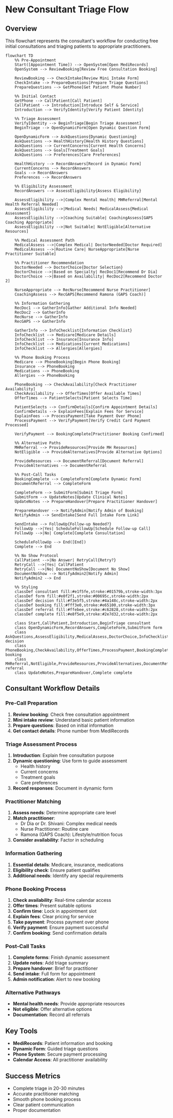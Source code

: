 # New Consultant Triage Flow

## Overview
This flowchart represents the consultant's workflow for conducting free initial consultations and triaging patients to appropriate practitioners.

```mermaid
flowchart TD
    %% Pre-Appointment
    Start([Appointment Time]) --> OpenSystem[Open MediRecords]
    OpenSystem --> ReviewBooking[Review Free Consultation Booking]
    
    ReviewBooking --> CheckIntake[Review Mini Intake Form]
    CheckIntake --> PrepareQuestions[Prepare Triage Questions]
    PrepareQuestions --> GetPhone[Get Patient Phone Number]
    
    %% Initial Contact
    GetPhone --> CallPatient[Call Patient]
    CallPatient --> Introduction[Introduce Self & Service]
    Introduction --> VerifyIdentity[Verify Patient Identity]
    
    %% Triage Assessment
    VerifyIdentity --> BeginTriage[Begin Triage Assessment]
    BeginTriage --> OpenDynamicForm[Open Dynamic Question Form]
    
    OpenDynamicForm --> AskQuestions{Dynamic Questioning}
    AskQuestions --> HealthHistory[Health History Questions]
    AskQuestions --> CurrentConcerns[Current Health Concerns]
    AskQuestions --> Goals[Treatment Goals]
    AskQuestions --> Preferences[Care Preferences]
    
    HealthHistory --> RecordAnswers[Record in Dynamic Form]
    CurrentConcerns --> RecordAnswers
    Goals --> RecordAnswers
    Preferences --> RecordAnswers
    
    %% Eligibility Assessment
    RecordAnswers --> AssessEligibility{Assess Eligibility}
    
    AssessEligibility -->|Complex Mental Health| MHReferral[Mental Health Referral Needed]
    AssessEligibility -->|Medical Needs| MedicalAssess{Medical Assessment}
    AssessEligibility -->|Coaching Suitable| CoachingAssess[GAPS Coaching Appropriate]
    AssessEligibility -->|Not Suitable| NotEligible[Alternative Resources]
    
    %% Medical Assessment Path
    MedicalAssess -->|Complex Medical| DoctorNeeded[Doctor Required]
    MedicalAssess -->|Routine Care| NurseAppropriate[Nurse Practitioner Suitable]
    
    %% Practitioner Recommendation
    DoctorNeeded --> DoctorChoice{Doctor Selection}
    DoctorChoice -->|Based on Specialty| RecDoc1[Recommend Dr Dia]
    DoctorChoice -->|Based on Availability| RecDoc2[Recommend Doctor 2]
    
    NurseAppropriate --> RecNurse[Recommend Nurse Practitioner]
    CoachingAssess --> RecGAPS[Recommend Ramona (GAPS Coach)]
    
    %% Information Gathering
    RecDoc1 --> GatherInfo[Gather Additional Info Needed]
    RecDoc2 --> GatherInfo
    RecNurse --> GatherInfo
    RecGAPS --> GatherInfo
    
    GatherInfo --> InfoChecklist{Information Checklist}
    InfoChecklist --> Medicare[Medicare Details]
    InfoChecklist --> Insurance[Insurance Info]
    InfoChecklist --> Medications[Current Medications]
    InfoChecklist --> Allergies[Allergies]
    
    %% Phone Booking Process
    Medicare --> PhoneBooking[Begin Phone Booking]
    Insurance --> PhoneBooking
    Medications --> PhoneBooking
    Allergies --> PhoneBooking
    
    PhoneBooking --> CheckAvailability[Check Practitioner Availability]
    CheckAvailability --> OfferTimes[Offer Available Times]
    OfferTimes --> PatientSelects[Patient Selects Time]
    
    PatientSelects --> ConfirmDetails[Confirm Appointment Details]
    ConfirmDetails --> ExplainFees[Explain Fees for Service]
    ExplainFees --> ProcessPayment[Take Payment Over Phone]
    ProcessPayment --> VerifyPayment[Verify Credit Card Payment Processed]
    
    VerifyPayment --> BookingComplete[Practitioner Booking Confirmed]
    
    %% Alternative Paths
    MHReferral --> ProvideResources[Provide MH Resources]
    NotEligible --> ProvideAlternatives[Provide Alternative Options]
    
    ProvideResources --> DocumentReferral[Document Referral]
    ProvideAlternatives --> DocumentReferral
    
    %% Post-Call Tasks
    BookingComplete --> CompleteForm[Complete Dynamic Form]
    DocumentReferral --> CompleteForm
    
    CompleteForm --> SubmitForm[Submit Triage Form]
    SubmitForm --> UpdateNotes[Update Clinical Notes]
    UpdateNotes --> PrepareHandover[Prepare Practitioner Handover]
    
    PrepareHandover --> NotifyAdmin[Notify Admin of Booking]
    NotifyAdmin --> SendIntake[Send Full Intake Form Link]
    
    SendIntake --> FollowUp{Follow-up Needed?}
    FollowUp -->|Yes| ScheduleFollowUp[Schedule Follow-up Call]
    FollowUp -->|No| Complete[Complete Consultation]
    
    ScheduleFollowUp --> End([End])
    Complete --> End
    
    %% No Show Protocol
    CallPatient -->|No Answer| RetryCall{Retry?}
    RetryCall -->|Yes| CallPatient
    RetryCall -->|No| DocumentNoShow[Document No Show]
    DocumentNoShow --> NotifyAdmin2[Notify Admin]
    NotifyAdmin2 --> End
    
    %% Styling
    classDef consultant fill:#e1f5fe,stroke:#01579b,stroke-width:3px
    classDef form fill:#e0f2f1,stroke:#00695c,stroke-width:2px
    classDef decision fill:#f3e5f5,stroke:#4a148c,stroke-width:2px
    classDef booking fill:#fff3e0,stroke:#e65100,stroke-width:3px
    classDef referral fill:#ffebee,stroke:#c62828,stroke-width:2px
    classDef complete fill:#e8f5e9,stroke:#2e7d32,stroke-width:2px
    
    class Start,CallPatient,Introduction,BeginTriage consultant
    class OpenDynamicForm,RecordAnswers,CompleteForm,SubmitForm form
    class AskQuestions,AssessEligibility,MedicalAssess,DoctorChoice,InfoChecklist,FollowUp decision
    class PhoneBooking,CheckAvailability,OfferTimes,ProcessPayment,BookingComplete booking
    class MHReferral,NotEligible,ProvideResources,ProvideAlternatives,DocumentReferral referral
    class UpdateNotes,PrepareHandover,Complete complete
```

## Consultant Workflow Details

### Pre-Call Preparation
1. **Review booking**: Check free consultation appointment
2. **Mini intake review**: Understand basic patient information
3. **Prepare questions**: Based on initial information
4. **Get contact details**: Phone number from MediRecords

### Triage Assessment Process
1. **Introduction**: Explain free consultation purpose
2. **Dynamic questioning**: Use form to guide assessment
   - Health history
   - Current concerns
   - Treatment goals
   - Care preferences
3. **Record responses**: Document in dynamic form

### Practitioner Matching
1. **Assess needs**: Determine appropriate care level
2. **Match practitioner**:
   - Dr Dia or Dr. Shivani: Complex medical needs
   - Nurse Practitioner: Routine care
   - Ramona (GAPS Coach): Lifestyle/nutrition focus
3. **Consider availability**: Factor in scheduling

### Information Gathering
1. **Essential details**: Medicare, insurance, medications
2. **Eligibility check**: Ensure patient qualifies
3. **Additional needs**: Identify any special requirements

### Phone Booking Process
1. **Check availability**: Real-time calendar access
2. **Offer times**: Present suitable options  
3. **Confirm time**: Lock in appointment slot
4. **Explain fees**: Clear pricing for service
5. **Take payment**: Process payment over phone
6. **Verify payment**: Ensure payment successful
7. **Confirm booking**: Send confirmation details

### Post-Call Tasks
1. **Complete forms**: Finish dynamic assessment
2. **Update notes**: Add triage summary
3. **Prepare handover**: Brief for practitioner
4. **Send intake**: Full form for appointment
5. **Admin notification**: Alert to new booking

### Alternative Pathways
- **Mental health needs**: Provide appropriate resources
- **Not eligible**: Offer alternative options
- **Documentation**: Record all referrals

## Key Tools
- **MediRecords**: Patient information and booking
- **Dynamic Form**: Guided triage questions
- **Phone System**: Secure payment processing
- **Calendar Access**: All practitioner availability

## Success Metrics
- Complete triage in 20-30 minutes
- Accurate practitioner matching
- Smooth phone booking process
- Clear patient communication
- Proper documentation